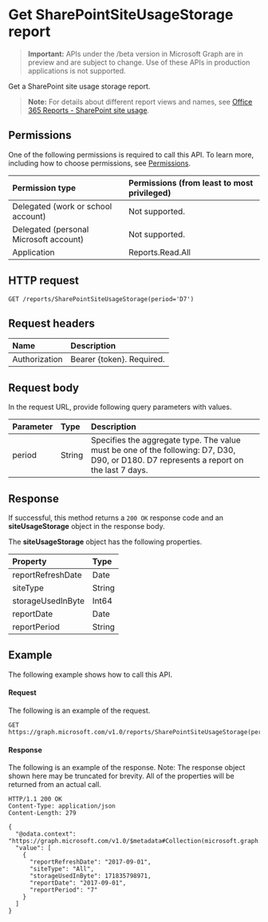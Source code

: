 # Get SharePointSiteUsageStorage report

> **Important:** APIs under the /beta version in Microsoft Graph are in preview and are subject to change. Use of these APIs in production applications is not supported.

Get a SharePoint site usage storage report.

> **Note:** For details about different report views and names, see [Office 365 Reports - SharePoint site usage](https://support.office.com/client/SharePoint-site-usage-4ecfb843-e5d5-464d-8bf6-7ed512a9b213).

## Permissions

One of the following permissions is required to call this API. To learn more, including how to choose permissions, see [Permissions](../../../concepts/permissions_reference.md).

| Permission type                        | Permissions (from least to most privileged) |
| :------------------------------------- | :--------------------------------------- |
| Delegated (work or school account)     | Not supported.                           |
| Delegated (personal Microsoft account) | Not supported.                           |
| Application                            | Reports.Read.All                         |

## HTTP request

<!-- { "blockType": "ignored" } -->

```http
GET /reports/SharePointSiteUsageStorage(period='D7')
```

## Request headers

| Name          | Description               |
| :------------ | :------------------------ |
| Authorization | Bearer {token}. Required. |

## Request body

In the request URL, provide following query parameters with values.

| Parameter | Type   | Description                              |
| :-------- | :----- | :--------------------------------------- |
| period    | String | Specifies the aggregate type. The value must be one of the following: D7, D30, D90, or D180. D7 represents a report on the last 7 days. |

## Response

If successful, this method returns a `200 OK` response code and an **siteUsageStorage** object in the response body.

The **siteUsageStorage** object has the following properties.

| Property          | Type   |
| :---------------- | :----- |
| reportRefreshDate | Date   |
| siteType          | String |
| storageUsedInByte | Int64  |
| reportDate        | Date   |
| reportPeriod      | String |

## Example

The following example shows how to call this API.

#### Request

The following is an example of the request.

```http
GET https://graph.microsoft.com/v1.0/reports/SharePointSiteUsageStorage(period='D7')
```

#### Response

The following is an example of the response.
Note: The response object shown here may be truncated for brevity. All of the properties will be returned from an actual call.

```http
HTTP/1.1 200 OK
Content-Type: application/json
Content-Length: 279

{
  "@odata.context": "https://graph.microsoft.com/v1.0/$metadata#Collection(microsoft.graph.siteUsageStorage)", 
  "value": [
    {
      "reportRefreshDate": "2017-09-01", 
      "siteType": "All", 
      "storageUsedInByte": 171835798971, 
      "reportDate": "2017-09-01", 
      "reportPeriod": "7"
    }
  ]
}
```